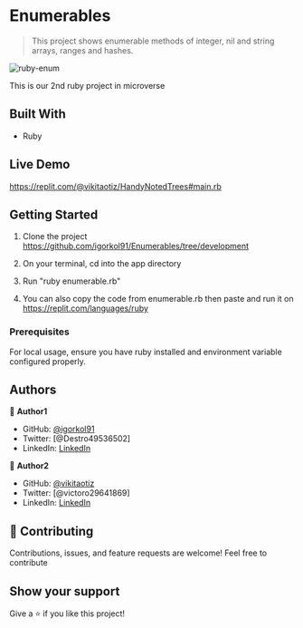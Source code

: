 # Enumerables

> This project shows enumerable methods of integer, nil and string arrays, ranges and hashes. 

![ruby-enum](https://user-images.githubusercontent.com/42869046/116055271-3382bf80-a685-11eb-8ac2-65d70377c8c6.PNG)

This is our 2nd ruby project in microverse

## Built With

- Ruby

## Live Demo

https://replit.com/@vikitaotiz/HandyNotedTrees#main.rb

## Getting Started

1. Clone the project
   https://github.com/igorkol91/Enumerables/tree/development
2. On your terminal, cd into the app directory
3. Run "ruby enumerable.rb"

4. You can also copy the code from enumerable.rb then paste and run it on https://replit.com/languages/ruby

### Prerequisites

For local usage, ensure you have ruby installed and environment variable configured properly.

## Authors

:bust_in_silhouette: **Author1**

- GitHub: [@igorkol91](https://github.com/igorkol91)
- Twitter: [@Destro49536502]
- LinkedIn: [LinkedIn](https://linkedin.com/in/linkedinhandle)

:bust_in_silhouette: **Author2**

- GitHub: [@vikitaotiz](https://github.com/vikitaotiz)
- Twitter: [@victoro29641869]
- LinkedIn: [LinkedIn](https://linkedin.com/in/linkedinhandle)

## :handshake: Contributing

Contributions, issues, and feature requests are welcome!
Feel free to contribute

## Show your support

Give a ⭐️ if you like this project!
